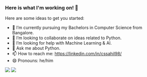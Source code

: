 ### Here is what I'm working on! 👋


Here are some ideas to get you started:


- 🌱 I’m currently pursuing my Bachelors in Computer Science from Bangalore.
- 👯 I’m looking to collaborate on ideas related to Python.
- 🤔 I’m looking for help with Machine Learning & AI.
- 💬 Ask me about Python.
- 📫 How to reach me: https://linkedin.com/in/cssahil98/
- 😄 Pronouns: he/him


<img src="https://github-readme-stats.vercel.app/api?username=csssahil98&&show_icons=true&title_color=ffffff&icon_color=bb2acf&text_color=daf7dc&bg_color=151515">
<img src="https://github-readme-stats.vercel.app/api/top-langs/?username=csssahil98&theme=dark&hide_langs_below=1">
